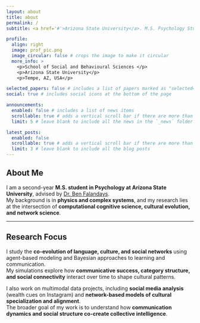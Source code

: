 ```yaml
---
layout: about
title: about
permalink: /
subtitle: <a href='#'>Arizona State University</a>. M.S. Psychology Student. Cognitive Science & Cultural Evolution.

profile:
  align: right
  image: prof_pic.png
  image_circular: false # crops the image to make it circular
  more_info: >
    <p>School of Social and Behavioural Sciences </p>
    <p>Arizona State University</p>
    <p>Tempe, AZ, USA</p>

selected_papers: false # includes a list of papers marked as "selected={true}"
social: true # includes social icons at the bottom of the page

announcements:
  enabled: false # includes a list of news items
  scrollable: true # adds a vertical scroll bar if there are more than 3 news items
  limit: 5 # leave blank to include all the news in the `_news` folder

latest_posts:
  enabled: false
  scrollable: true # adds a vertical scroll bar if there are more than 3 new posts items
  limit: 3 # leave blank to include all the blog posts
---
```


## About Me

I am a second-year **M.S. student in Psychology at Arizona State University**, advised by [Dr. Ben Falandays](https://jbfalandays.com/).  
My background is in **physics and complex systems**, and my research lies at the intersection of **computational cognitive science, cultural evolution, and network science**.

---

## Research Focus

I study the **co-evolution of language, culture, and social networks** using agent-based modeling and Bayesian approaches to learning and communication.  
My simulations explore how **communicative success, category structure, and social connectivity** interact over time to shape cultural patterns.

I also work on multimodal data projects, including **social media analysis** (wealth cues on Instagram) and **network-based models of cultural specialization and alignment**.  
The broader goal of my work is to understand how **communication dynamics and social structure co-create collective intelligence**.
